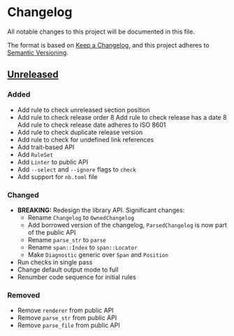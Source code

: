 # Changelog

All notable changes to this project will be documented in this file.

The format is based on [Keep a Changelog](https://keepachangelog.com/en/1.1.0/), and this project adheres to [Semantic Versioning](https://semver.org/spec/v2.0.0.html).

## [Unreleased]

### Added

* Add rule to check unreleased section position
* Add rule to check release order
8 Add rule to check release has a date
8 Add rule to check release date adheres to ISO 8601
* Add rule to check duplicate release version
* Add rule to check for undefined link references
* Add trait-based API
* Add `RuleSet`
* Add `Linter` to public API
* Add `--select` and `--ignore` flags to `check`
* Add support for `nb.toml` file

### Changed

* **BREAKING:** Redesign the library API. Significant changes:
    * Rename `Changelog` to `OwnedChangelog`
    * Add borrowed version of the changelog, `ParsedChangelog` is now part of the public API
    * Rename `parse_str` to `parse`
    * Rename `span::Index` to `span::Locator`
    * Make `Diagnostic` generic over `Span` and `Position`
* Run checks in single pass
* Change default output mode to full
* Renumber code sequence for initial rules

### Removed

* Remove `renderer` from public API
* Remove `parse_str` from public API
* Remove `parse_file` from public API

[Unreleased]: https://github.com/benwebber/notabene/compare/v0.1.0...HEAD

